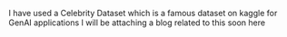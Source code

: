 I have used a Celebrity Dataset which is a famous dataset on kaggle for GenAI applications I will be attaching a blog related to this soon here
